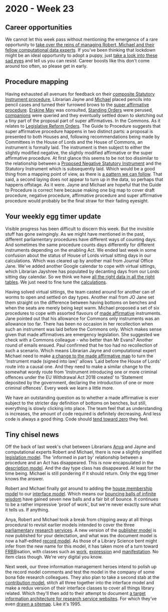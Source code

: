 # 2020 - Week 23

## Career opportunities

We cannot let this week pass without mentioning the emergence of a rare opportunity to [take over the reins of managing Robert, Michael and their fellow computational data experts](https://housesofparliament.tal.net/vx/mobile-0/appcentre-HouseOfCommons/brand-0/candidate/so/pm/3/pl/14/opp/1652-Head-of-Data-and-Search/en-GB). If you've been thinking that lockdown might be an ideal opportunity to adopt a puppy, just [take a look into these sad eyes](https://twitter.com/fantasticlife/status/1269230180847038472) and tell us you can resist. Career boosts like this don't come around too often, so please get in early.

## Procedure mapping

Having exhausted all avenues for feedback on their [composite Statutory Instrument procedure](https://ukparliament.github.io/ontologies/procedure/flowcharts/sis/census.pdf), Librarian Jayne and [Michael](https://twitter.com/fantasticlife) placed pencils into pencil cases and turned their furrowed brows to the [super affirmative procedure](https://guidetoprocedure.parliament.uk/collections/AAS0LGpw/super-affirmative-procedure). [Erskine May](https://erskinemay.parliament.uk/section/5626/the-superaffirmative-procedure/) was consulted, [Standing Orders](https://publications.parliament.uk/pa/cm201919/cmstords/341/body.html#18) were perused, [companions](https://publications.parliament.uk/pa/ld/ldcomp/ldctso38.htm) were queried and they eventually settled down to sketching out a tiny part of the proposal part of super affirmatives. In the Commons. As it relates to [Legislative Reform Orders](https://github.com/ukparliament/ontologies/blob/master/procedure/flowcharts/proposed-sis/legislative-reform-order.pdf). The Guide to Procedure suggests that super affirmative procedure happens in two distinct parts: a proposal is presented to both Houses and, following recommendations being made by Committees in the House of Lords and the House of Commons, an instrument is formally laid. The instrument is then subject to either the slightly modified negative, the slightly modified affirmative or the super affirmative procedure. At first glance this seems to be not too dissimilar to the relationship between a [Proposed Negative Statutory Instrument](https://www.parliament.uk/site-information/glossary/proposed-negative-statutory-instrument/) and the Statutory Instrument which is subsequently laid. Which would be a good thing from a mapping point of view, as there is [a pattern we can follow](https://ukparliament.github.io/ontologies/legislation/legislation-ontology.html#d4e328). That said, a second laying does not appear to turn up in the data, so perhaps that happens offstage. As it were. Jayne and Michael are hopeful that the Guide to Procedure is correct here because making one big map to cover draft procedure, negative procedure, affirmative procedure and super affirmative procedure would probably be the final straw for their fading eyesight.

## Your weekly egg timer update

Visible progress has been difficult to discern this week. But the invisible stuff has gone swingingly. As we might have mentioned in the past, different parliamentary procedures have different ways of counting days. And sometimes the same procedure counts days differently for different instruments depending on the enabling Act. We ended last week in some confusion about the status of House of Lords virtual sitting days in our calculations. Which was cleared up by another mail from Journal Office Jane. We've added another Google calendar to cope with virtual sittings, which Librarian Jayshree has populated by decanting days from our Lords sitting day calendar. So we think we have [all the right data in all the right tables](http://parliament-calendar.herokuapp.com/sessions/1/houses/2). We just need to fine tune the [calculations](https://github.com/fantasticlife/egg-timer/blob/master/app/controllers/calculator_controller.rb).

Having solved virtual sittings, the team casted around for another can of worms to open and settled on day types. Another mail from JO Jane set them straight on the difference between having bottoms on benches and when the seats are merely being kept warm. Michael proposed a set of six procedures to cope with assorted flavours of [made affirmative](https://ukparliament.github.io/ontologies/procedure/flowcharts/sis/made-affirmative.pdf) instruments. Jane pointed out that his allowance for Commons only instruments was an allowance too far. There has been no occasion in her recollection when such an instrument was laid before the Commons only. Which makes sense given that made affirmatives are emergency legislation. She suggested we check with a Commons colleague - who better than Mr Evans? Another round of emails ensued. Paul confirmed that he too had no recollection of such a scenario. Which means Librarian Jayne and computational expert Michael need to make [a change to the made affirmative map](https://trello.com/c/ycGFBM4n/123-make-laying-of-made-affirmatives-into-lords-causal) to turn the 'Instrument made (signed into law)' allows 'Laid before the House of Lords' route into a causal one. And they need to make a similar change to the somewhat wordy route from 'Instrument introducing one or more criminal offences under the EU Withdrawal Act 2018 created' to 'Statement deposited by the government, declaring the introduction of one or more criminal offences'. Every week we learn a little more.

We have an outstanding question as to whether a made affirmative is ever subject to the stricter day definition of bottoms on benches, but still, everything is slowly clicking into place. The team feel that as understanding is increases, the amount of code required is definitely decreasing. And less code is always a good thing. Code should [tend toward zero](http://www.skrenta.com/2007/05/code_is_our_enemy.html) they feel.

## Tiny chisel news

Off the back of last week's chat between Librarians [Anya](https://twitter.com/bitten_) and Jayne and computational experts Robert and Michael, there is now a slightly simplified [legislation model](https://ukparliament.github.io/ontologies/legislation/legislation-ontology.html). The 'informed in part by' relationship between a procedure and an Act has disappeared. This is now encapsulated in the [description model](https://ukparliament.github.io/ontologies/description/description-ontology.html). And the day type class has disappeared. At least for the time being. Michael is still pondering if it should return. Only the egg timer knows the answer.

Robert and Michael finally got around to adding the [house membership model](https://ukparliament.github.io/ontologies/house-membership/house-membership-ontology.html) to our [interface model](https://ukparliament.github.io/ontologies/interface/interface.html). Which means our [bouncing balls of infinite wisdom](https://api.parliament.uk/webvowl/#opts=sidebar=0;doc=0;mode_compact=true;mode_colorExt=false;#iri=https://ukparliament.github.io/ontologies/interface/interface.ttl) have gained seven new balls and a fair bit of bounce. It continues to be a rather impressive 'proof of work', but we're never exactly sure what it tells us. If anything.

Anya, Robert and Michael took a break from chipping away at all things procedural to revisit earlier models intended to cover the three [parliamentary](https://commonslibrary.parliament.uk/) [research](https://post.parliament.uk/) [services](https://lordslibrary.parliament.uk/). A new version of the [publisher model](https://ukparliament.github.io/ontologies/publisher/publisher-ontology.html) is now published for your delectation, and what was the document model is now a half-edited [record model](https://ukparliament.github.io/ontologies/record/record-ontology.html). As those of a Library Science bent might infer from the new name for this model, it has taken more of a turn toward  [FRBR](https://en.wikipedia.org/wiki/Functional_Requirements_for_Bibliographic_Records)isation, with classes such as [work](https://ukparliament.github.io/ontologies/record/record-ontology.html#d4e61), [expression](https://ukparliament.github.io/ontologies/record/record-ontology.html#d4e152) and [manifestation](https://ukparliament.github.io/ontologies/record/record-ontology.html#d4e175). No item class though. We're very digital you know.

Next week, our three information management heroes intend to polish up the record model comments and test the model in the company of some bona fide research colleagues. They also plan to take a second stab at the [contribution model](https://ukparliament.github.io/ontologies/contribution/contribution-ontology.html), stitch all three together into the interface model and make a redux version of their interface classes to cover all things library related. Which they'll then add to their attempt to document [a target information architecture for research service websites](https://ukparliament.github.io/ontologies/meta/library-information-architecture/). For which they've even [drawn a sitemap](https://ukparliament.github.io/ontologies/meta/library-information-architecture/sitemap.pdf). Like it's 1995.

